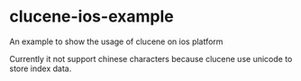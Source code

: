 clucene-ios-example
===================

An example to show the usage of clucene on ios platform

Currently it not support chinese characters because clucene use unicode to store index data.